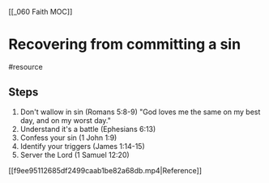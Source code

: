 [[_060 Faith MOC]]

# Recovering from committing a sin
#resource 

## Steps
1. Don't wallow in sin (Romans 5:8-9)
		"God loves me the same on my best day, and on my worst day."
2. Understand it's a battle (Ephesians 6:13)
3. Confess your sin (1 John 1:9)
4. Identify your triggers (James 1:14-15)
5. Server the Lord (1 Samuel 12:20)

[[f9ee95112685df2499caab1be82a68db.mp4|Reference]]